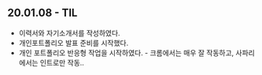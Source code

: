## 20.01.08 - TIL

- 이력서와 자기소개서를 작성하였다.
- 개인포트폴리오 발표 준비를 시작했다.
- 개인 포트폴리오 반응형 작업을 시작하였다.  - 크롬에서는 매우 잘 작동하고, 사파리에서는 인트로만 작동..
